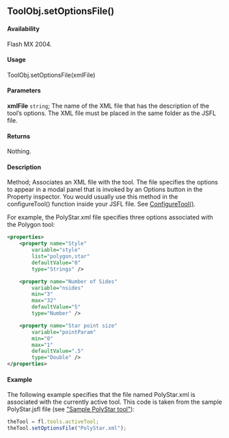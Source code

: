 ## ToolObj.setOptionsFile()

#### Availability

Flash MX 2004.

#### Usage

ToolObj.setOptionsFile(xmlFile)

#### Parameters

**xmlFile** `string`; The name of the XML file that has the description of the tool’s options. The XML file must be placed in the same folder as the JSFL file.

#### Returns

Nothing.

#### Description

Method; Associates an XML file with the tool. The file specifies the options to appear in a modal panel that is invoked by an Options button in the Property inspector. You would usually use this method in the configureTool() function inside your JSFL file. See [ConfigureTool()](../Top-Level_Functions_and_Methods/configureTool.md).

For example, the PolyStar.xml file specifies three options associated with the Polygon tool:

```xml
<properties>
    <property name="Style"
        variable="style"
        list="polygon,star"
        defaultValue="0"
        type="Strings" />

    <property name="Number of Sides"
        variable="nsides"
        min="3"
        max="32"
        defaultValue="5"
        type="Number" />

    <property name="Star point size"
        variable="pointParam"
        min="0"
        max="1"
        defaultValue=".5"
        type="Double" />
</properties>
```

#### Example

The following example specifies that the file named PolyStar.xml is associated with the currently active tool. This code is taken from the sample PolyStar.jsfl file (see ["Sample PolyStar tool"](../Introduction/Sample_implementations.md#sample-polyStar-tool)):

```javascript
theTool = fl.tools.activeTool;
theTool.setOptionsFile("PolyStar.xml");
```

